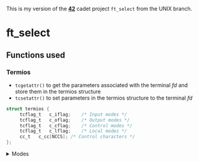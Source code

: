 This is my version of the **[42](https://www.42.us.org/)** cadet project `ft_select` from the UNIX branch.

# ft_select

## Functions used
### Termios
* `tcgetattr()` to get the parameters associated with the terminal _fd_ and store them in the termios structure
* `tcsetattr()` to set parameters in the termios structure to the terminal _fd_
```c
struct termios {
     tcflag_t	c_iflag;	/* Input modes */
     tcflag_t	c_oflag;	/* Output modes */
     tcflag_t	c_cflag;	/* Control modes */
     tcflag_t	c_lflag;	/* Local modes */
     cc_t	c_cc[NCCS];	/* Control characters */
};
```
<details>
<summary>Modes</summary>

#### Input Modes (`c_iflag`)
* `IGNBRK` ignore BREAK condition
* `BRKINT` map BREAK to SIGINTR
* `IGNPAR` ignore (discard) parity errors
* `PARMRK` mark parity and framing errors
* `INPCK` enable checking of parity errors
* `ISTRIP` strip 8th bit off chars
* `INLCR` map NL into CR
* `IGNCR` ignore CR
* `ICRNL` map CR to NL (ala CRMOD)
* `IXON` enable output flow control
* `IXOFF` enable input flow control
* `IXANY` any char will restart after stop
* `IMAXBEL` ring bell on input queue full
* `IUCLC` translate upper case to lower case

#### Output Modes (`c_oflag`)
* `OPOST` enable following output processing
* `ONLCR` map NL to CR-NL (ala CRMOD)
* `OXTABS` expand tabs to spaces
* `ONOEOT` discard EOT's `^D' on output)
* `OCRNL` map CR to NL
* `OLCUC` translate lower case to upper case
* `ONOCR` No CR output at column 0
* `ONLRET` NL performs CR function

#### Control Modes (`c_cflag`)
* `CSIZE` character size mask
* `CS5` 5 bits (pseudo)
* `CS6` 6 bits
* `CS7` 7 bits
* `CS8` 8 bits
* `CSTOPB` send 2 stop bits
* `CREAD` enable receiver
* `PARENB` parity enable
* `PARODD` odd parity, else even
* `HUPCL` hang up on last close
* `CLOCAL` ignore modem status lines
* `CCTS_OFLOW` CTS flow control of output
* `CRTSCTS` same as CCTS_OFLOW
* `CRTS_IFLOW` RTS flow control of input
* `MDMBUF` flow control output via Carrier

#### Local Modes (`c_lflag`)
* `ECHOKE` visual erase for line kill
* `ECHOE ` visually erase chars
* `ECHO  ` enable echoing
* `ECHONL` echo NL even if ECHO is off
* `ECHOPRT` visual erase mode for hardcopy
* `ECHOCTL` echo control chars as ^(Char)
* `ISIG  ` enable signals INTR, QUIT, [D]SUSP
* `ICANON` canonicalize input lines
* `ALTWERASE` use alternate WERASE algorithm
* `IEXTEN` enable DISCARD and LNEXT
* `EXTPROC` external processing
* `TOSTOP` stop background jobs from output
* `FLUSHO` output being flushed (state)
* `NOKERNINFO` no kernel output from VSTATUS
* `PENDIN` XXX retype pending input (state)
* `NOFLSH` don't flush after interrupt
</details>

